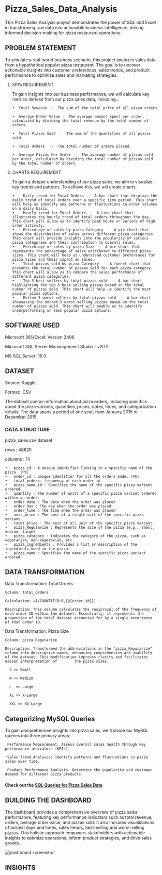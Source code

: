 # Pizza_Sales_Data_Analysis

This Pizza Sales Analysis project demonstrates the power of SQL and Excel in transforming raw data into actionable business intelligence, driving informed decision-making for pizza restaurant operations.


## PROBLEM STATEMENT

To simulate a real-world business scenario, this project analyzes sales data from a hypothetical popular pizza restaurant. 
The goal is to uncover actionable insights into customer preferences, sales trends, and product performance to optimize sales and marketing strategies.
1.   KPI’s REQUIREMENT

     To gain insights into our business performance, we will calculate key metrics derived from our pizza sales data, including...


         •	Total Revenue  -  The sum of the total price of all pizza orders
     
         •	Average Order Value -  The average amount spent per order, calculated by dividing the total revenue by the total number of orders. 
     
         •	Total Pizzas Sold  -  The sum of the quantities of all pizzas sold.
     
         •	Total Orders   -  The total number of orders placed.
     
         •	Average Pizzas Per Order  -  The avarage number of pizzas sold per order, calculated by dividing the total number of pizzas sold by the total number of orders.

2. CHARTS REQUIREMENT

   To gain a deeper understanding of our pizza sales, we aim to visualize key trends and patterns. To achieve this, we will create charts;

       •	Daily trend for Total Orders  -  A bar chart that displays the daily trend of total orders over a specific time period. This chart will help us identify any patterns or fluctuations in order volumes on a daily basis.
       •	Hourly trend for Total Orders  -  A line chart that illustrates the hourly trend of total orders throughout the day. This chart will allow us to identify peak hours or periods of high order activity.
       •	Percentage of sales by pizza Category  -  A pie chart that shows the distribution of sales across different pizza categories. This chart will provide insights into the popularity of various pizza categories and their contribution to overall sales. 
       •	Percentage of sales by pizza Size  -  A pie chart that represents the percentage of sales attributed to different pizza sizes. This chart will help us understand customer preferences for pizza sizes and their impact on sales.
       •	Total pizzas sold by pizza Category  -  A funnel chart that presents the total number of pizzas sold for each pizza category. This chart will allow us to compare the sales performance of different pizza categories.
       •	Top 5 best sellers by total pizzas sold  -  A bar chart highlighting the top 5 best-selling pizzas based on the total number of pizzas sold. This chart will help us identify the most popular pizza options.
       •	Bottom 5 worst sellers by total pizzas sold  -  A bar chart showcasing the bottom 5 worst-selling pizzas based on the total number of pizzas sold. This chart will enable us to identify underperforming or less popular pizza options.


## SOFTWARE USED
   

  Microsoft 365/Excel:  Version 2406

  Microsoft SQL Server Manamgement Studio - v20.2

  MS SQL Server: 19.0

## DATASET

Source:  Kaggle

Format:  .CSV

The dataset contain information about pizza orders, including specifics about the pizza variants, quantities, prices, dates, times, and categorization details. The data spans a period of one year, from January 2015 to December 2015.

### DATA STRUCTURE 

pizza_sales.csv dataset

rows : 48620

columns : 14

     
    •	pizza_id : A unique identifier linking to a specific name of the pizza. (PK)
    •	order_id : unique identifier for all the orders made. (PK)
    •	total_orders: frequency of each order id
    •	pizza_name_id : Specifies the name of the specific pizza variant ordered.
    •	quantity : The number of units of a specific pizza variant ordered within an order.
    •	order_date : The date when the order was placed
    •	order_day : The day when the order was placed
    •	order_time : The time when the order was placed
    •	unit_price : The cost of a single unit of the specific pizza variant.
    •	total_price : The cost of all unit of the specific pizza variant.
    •	pizza_Regularize : Represents the size of the pizza (e.g., small, medium, large)
    •	pizza_category : Indicates the category of the pizza, such as vegetarian, non-vegetarian, etc.
    •	pizza_ingredients : Provides a list or description of the ingredients used in the pizza.
    •	pizza_name : Specifies the name of the specific pizza variant ordered.


## DATA TRANSFORMATION


Data Transformation: Total Orders

    Column: total_orders

    Calculation: =1/COUNTIF(B:B,[@[order_id]])

    Description: This column calculates the reciprocal of the frequency of each order ID within the dataset. Essentially, it represents the proportion of the total dataset accounted for by a single occurrence of that order ID. 

Data Transformation: Pizza Size
    
    Column: pizza_Regularize
    
    Description: Transformed the abbreviations in the "pizza_Regularize" column into descriptive names, enhancing comprehension and usability of the dataset. This modification improves clarity and facilitates easier interpretation of        the pizza sizes.

      S >> Small

      M >> Medium

      L  >> Large

      XL >> X-Large

      XXL >> XX-Large


## Categorizing MySQL Queries 


To gain comprehensive insights into pizza sales, we'll divide our MySQL queries into three primary areas:

     Performance Measurement: Assess overall sales health through key performance indicators (KPIs).
     
     Sales Trend Analysis: Identify patterns and fluctuations in pizza sales over time.
     
     Product Performance Analysis: Determine the popularity and customer demand for different pizza products.

#### Check out the [SQL Queries for Pizza Sales Data](https://github.com/ChathurangiWithana/Pizza_Sales_Data_Analysis/blob/main/SQL%20Queries%20for%20Pizza%20Sales%20Data)


## BUILDING THE DASHBOARD 

The dashboard provides a comprehensive overview of pizza sales performance, featuring key performance indicators such as total revenue, orders, average order value, and pizzas sold. It also includes visualizations of busiest days and times, sales trends, best-selling and worst-selling pizzas. This holistic approach empowers stakeholders with actionable insights to optimize operations, inform product strategies, and drive sales growth.

![dashboard screenshot](https://github.com/user-attachments/assets/b3d30917-88ec-4663-a2bb-6ca1387f8602)

## INSIGHTS







   
